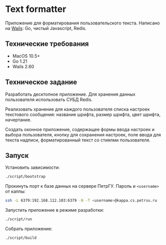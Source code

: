 # Text formatter

Приложение для форматирования пользовательского текста. Написано на [Wails](https://wails.io/): Go, чистый Javascript, Redis.

## Технические требования

- MacOS 10.5+
- Go 1.21
- Wails 2.60

## Техническое задание

Разработать десктопное приложение. Для хранения данных пользователя использовать СУБД Redis.

Реализовать хранение для каждого пользователя списка настроек текстового сообщения: название шрифта, размер шрифта, цвет шрифта, начертание.

Создать оконное приложение, содержащее формы ввода настроек и выбора пользователя, кнопку для сохранения настроек, поле ввода для текста надписи, форматированный текст со стиялми пользователя.

## Запуск

Установить зависимости:

```bash
./script/bootstrap
```

Прокинуть порт к базе данных на сервере ПетрГУ. Пароль и `<username>` от каппы:

```bash
ssh -L 6379:192.168.112.103:6379 -N -T <username>@kappa.cs.petrsu.ru
```

Запустить приложение в режиме разработки:

```bash
./script/run
```

Собрать приложение:

```bash
./script/build
```
